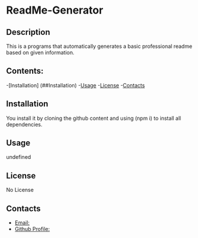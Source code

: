 
  # ReadMe-Generator

  ## Description
  This is a programs that automatically generates a basic professional readme based on given information.

  ## Contents:
  -[Installation] (##Installation)
  -[Usage](##Usage)
  -[License](##License)
  -[Contacts](##Contacts)

  ## Installation
  You install it by cloning the github content and using (npm i) to    install all dependencies.

  ## Usage
  undefined

  ## License
  No License

  ## Contacts
  - [Email:](ryandalehanks@gmail.com)
  - [Github Profile:](https://www.github.com/Ryan-Hanks)
